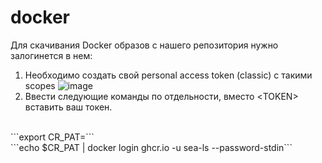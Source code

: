 # docker

Для скачивания Docker образов с нашего репозитория нужно залогинется в нем:

1) Необходимо создать свой personal access token (classic) с такими scopes
![image](https://github.com/PoTerPimRus/docker/assets/52749469/418da2fa-8ca4-4073-b14a-3f1a9fc7a1ab)
2) Ввести следующие команды по отдельности, вместо \<TOKEN\> вставить ваш токен.
<br/>
```export CR_PAT=<TOKEN>```
<br/>
```echo $CR_PAT | docker login ghcr.io -u sea-ls --password-stdin```
